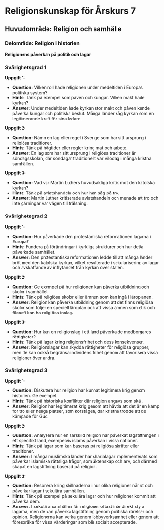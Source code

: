 # Religionskunskap för Årskurs 7
## Huvudområde: Religion och samhälle

### Delområde: Religion i historien

#### Religionens påverkan på politik och lagar

### Svårighetsgrad 1

**Uppgift 1:**
* **Question:** Vilken roll hade religionen under medeltiden i Europas politiska system? 
* **Hints:** Tänk på exempel som påven och kungar. Vilken makt hade kyrkan?
* **Answer:** Under medeltiden hade kyrkan stor makt och påven kunde påverka kungar och politiska beslut. Många länder såg kyrkan som en legitimerande kraft för sina ledare. 

**Uppgift 2:**
* **Question:** Nämn en lag eller regel i Sverige som har sitt ursprung i religiösa traditioner.
* **Hints:** Tänk på högtider eller regler kring mat och arbete. 
* **Answer:** En lag som har sitt ursprung i religiösa traditioner är söndagsskolan, där söndagar traditionellt var vilodag i många kristna samhällen.

**Uppgift 3:**
* **Question:** Vad var Martin Luthers huvudsakliga kritik mot den katolska kyrkan?
* **Hints:** Tänk på avlatshandeln och hur han såg på tro. 
* **Answer:** Martin Luther kritiserade avlatshandeln och menade att tro och inte gärningar var vägen till frälsning.

### Svårighetsgrad 2

**Uppgift 1:**
* **Question:** Hur påverkade den protestantiska reformationen lagarna i Europa?
* **Hints:** Fundera på förändringar i kyrkliga strukturer och hur detta påverkade samhället. 
* **Answer:** Den protestantiska reformationen ledde till att många länder bröt med den katolska kyrkan, vilket resulterade i sekularisering av lagar och avskaffande av inflytandet från kyrkan över staten.

**Uppgift 2:**
* **Question:** Ge exempel på hur religionen kan påverka utbildning och skolor i samhället.
* **Hints:** Tänk på religiösa skolor eller ämnen som kan ingå i läroplanen.
* **Answer:** Religion kan påverka utbildning genom att det finns religiösa skolor som följer en speciell läroplan och att vissa ämnen som etik och filosofi kan ha religiösa inslag.

**Uppgift 3:**
* **Question:** Hur kan en religionslag i ett land påverka de medborgares rättigheter?
* **Hints:** Tänk på lagar kring religionsfrihet och dess konsekvenser. 
* **Answer:** Religionslagar kan skydda rättigheter för religiösa grupper, men de kan också begränsa individens frihet genom att favorisera vissa religioner över andra.

### Svårighetsgrad 3

**Uppgift 1:**
* **Question:** Diskutera hur religion har kunnat legitimera krig genom historien. Ge exempel.
* **Hints:** Tänk på historiska konflikter där religion angavs som skäl.
* **Answer:** Religion har legitimerat krig genom att hävda att det är en kamp för tro eller heliga platser, som korstågen, där kristna trodde att de kämpade för Gud.

**Uppgift 2:**
* **Question:** Analysera hur en särskild religion har påverkat lagstiftningen i ett specifikt land, exempelvis islams påverkan i vissa nationer.
* **Hints:** Tänk på lagar som kan baseras på religiösa skrifter eller traditioner.
* **Answer:** I många muslimska länder har sharialagar implementerats som påverkar islamiska rättsliga frågor, som äktenskap och arv, och därmed skapat en lagstiftning baserad på religion.

**Uppgift 3:**
* **Question:** Resonera kring skillnaderna i hur olika religioner når ut och påverkar lagar i sekulära samhällen.
* **Hints:** Tänk på exempel på sekulära lagar och hur religioner kommit att påverka dem.
* **Answer:** I sekulära samhällen får religioner oftast inte direkt styra lagarna, men de kan påverka lagstiftning genom politiska rörelser och opinion. Religionerna kan verka genom lobbyverksamhet eller genom att förespråka för vissa värderingar som blir socialt accepterade.